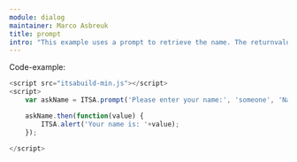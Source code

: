 ```yaml
---
module: dialog
maintainer: Marco Asbreuk
title: prompt
intro: "This example uses a prompt to retrieve the name. The returnvalue is handled by the promise and will be shown by an alert."
---
```


<p class="spaced">Code-example:</p>


```js
<script src="itsabuild-min.js"></script>
<script>
    var askName = ITSA.prompt('Please enter your name:', 'someone', 'Name');

    askName.then(function(value) {
        ITSA.alert('Your name is: '+value);
    });

</script>
```

<script src="../../dist/itsabuild-min.js"></script>
<script>
    var askName = ITSA.prompt('Please enter your name:', {defaultValue: 'someone', label: 'Name'});

    askName.then(function(value) {
        ITSA.alert('Your name is: '+value);
    });
</script>
